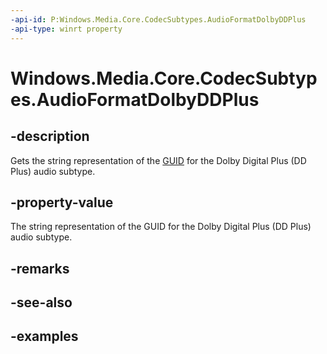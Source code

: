 ```yaml
---
-api-id: P:Windows.Media.Core.CodecSubtypes.AudioFormatDolbyDDPlus
-api-type: winrt property
---
```


<!-- Property syntax.
public string AudioFormatDolbyDDPlus { get; }
-->

# Windows.Media.Core.CodecSubtypes.AudioFormatDolbyDDPlus

## -description
Gets the string representation of the [GUID](/windows/win32/api/guiddef/ns-guiddef-guid) for the Dolby Digital Plus (DD Plus) audio subtype.

## -property-value
The string representation of the GUID for the Dolby Digital Plus (DD Plus) audio subtype.

## -remarks

## -see-also

## -examples

